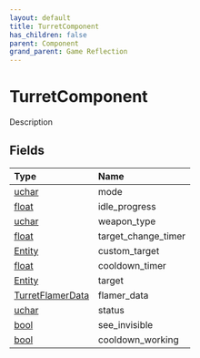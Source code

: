 ```yaml
---
layout: default
title: TurretComponent
has_children: false
parent: Component
grand_parent: Game Reflection
---
```

# TurretComponent
Description 

## Fields

| Type | Name |
|:-------------|:--------------|
| [uchar](/docs/game-reflection/enums/uchar) | mode |
| [float](/docs/game-reflection/components/float) | idle_progress |
| [uchar](/docs/game-reflection/enums/uchar) | weapon_type |
| [float](/docs/game-reflection/components/float) | target_change_timer |
| [Entity](/docs/game-reflection/classes/entity) | custom_target |
| [float](/docs/game-reflection/components/float) | cooldown_timer |
| [Entity](/docs/game-reflection/classes/entity) | target |
| [TurretFlamerData](/docs/game-reflection/classes/turret_flamer_data) | flamer_data |
| [uchar](/docs/game-reflection/enums/uchar) | status |
| [bool](/docs/game-reflection/components/bool) | see_invisible |
| [bool](/docs/game-reflection/components/bool) | cooldown_working |

